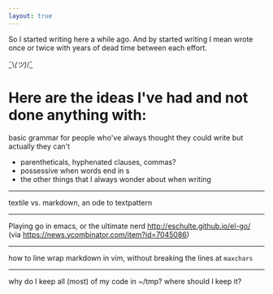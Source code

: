 ```yaml
---
layout: true
---
```


So I started writing here a while ago. And by started writing I mean
wrote once or twice with years of dead time between each effort.

[¯](http://www.theawl.com/2014/05/the-life-and-times-of-%C2%AF_%E3%83%84_%C2%AF)\\_(ツ)_/[¯](http://www.theatlantic.com/technology/archive/2014/05/the-best-way-to-type/371351/)

# Here are the ideas I've had and not done anything with:

basic grammar for people who've always thought they could write but
actually they can't

* parentheticals, hyphenated clauses, commas?
* possessive when words end in s
* the other things that I always wonder about when writing

---

textile vs. markdown, an ode to textpattern

---

Playing go in emacs, or the ultimate nerd
http://eschulte.github.io/el-go/
(via https://news.ycombinator.com/item?id=7045086)

---

how to line wrap markdown in vim, without breaking the lines at
`maxchars`

---

why do I keep all (most) of my code in ~/tmp?
where should I keep it?
